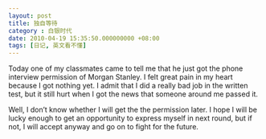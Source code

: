 ```yaml
---
layout: post 
title: 独自等待 
category : 白银时代
date: 2010-04-19 15:35:50.000000000 +08:00
tags: [日记, 英文看不懂]
---
```


Today one of my classmates came to tell me that he just got the phone interview permission of Morgan Stanley. I felt great pain in my heart because I got nothing yet. I admit that I did a really bad job in the written test, but it still hurt when I got the news that someone around me passed it.
  
Well, I don’t know whether I will get the the permission later. I hope I will be lucky enough to get an opportunity to express myself in next round, but if not, I will accept anyway and go on to fight for the future.


